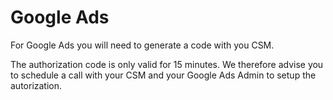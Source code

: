 # Google Ads

For Google Ads you will need to generate a code with you CSM. 

The authorization code is only valid for 15 minutes. We therefore advise you to schedule a call with your CSM and your Google Ads Admin to setup the autorization.

  


